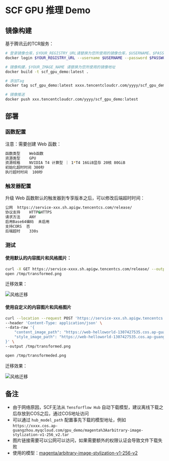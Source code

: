 # SCF GPU 推理 Demo


## 镜像构建

基于腾讯云的TCR服务：

```bash
# 登录镜像仓库，$YOUR_REGISTRY_URL请替换为您所使用的镜像仓库，$USERNAME、$PASSWORD分别替换为您的登录凭证
docker login $YOUR_REGISTRY_URL --username $USERNAME --password $PASSWORD

# 镜像构建，$YOUR_IMAGE_NAME 请替换为您所使用的镜像地址
docker build -t scf_gpu_demo:latest .

# 添加Tag
docker tag scf_gpu_demo:latest xxxx.tencentcloudcr.com/yyyy/scf_gpu_demo:latest

# 镜像推送
docker push xxx.tencentcloudcr.com/yyyy/scf_gpu_demo:latest
```

## 部署

### 函数配置

注意：需要创建 Web 函数：


```bash
函数类型	Web函数
资源类型	GPU
资源规格	NVIDIA T4 计算型 ｜ 1*T4 16GiB显存 20核 80GiB
初始化超时时间	300秒
执行超时时间	100秒

```

### 触发器配置

升级 Web 函数默认的触发器到专享版本之后，可以修改后端超时时间：


```bash
公网  https://service-xxx.sh.apigw.tencentcs.com/release/
协议支持	HTTP&HTTPS
请求方法	ANY
启用Base64编码	未启用
支持CORS	否
后端超时	330s
```

### 测试

#### 使用默认的内容图片和风格图片：

```bash
curl -X GET https://service-xxxx.sh.apigw.tencentcs.com/release/ --output /tmp/transformed.png
open /tmp/transformed.png
```

迁移效果：

![风格迁移](https://user-images.githubusercontent.com/251222/172288034-325598e0-3c15-4feb-8668-9e708e6b6e4b.png)

#### 使用自定义的内容图片和风格图片

```bash
curl --location --request POST 'https://service-xxx.sh.apigw.tencentcs.com/release/' \
--header 'Content-Type: application/json' \
--data-raw '{
    "content_image_path": "https://web-helloworld-1307427535.cos.ap-guangzhou.myqcloud.com/gpu_demo/woman.jpg",
    "style_image_path": "https://web-helloworld-1307427535.cos.ap-guangzhou.myqcloud.com/gpu_demo/snow.png"
}' \
--output /tmp/transformed.png

open /tmp/transformeded.png
```

迁移效果：

![风格迁移](https://user-images.githubusercontent.com/251222/172374628-3107625d-c701-4f74-b621-42b3fb0b13dd.png)


## 备注

- 由于网络原因，SCF无法从 `Tensforflow Hub` 自动下载模型，建议离线下载之后存放到COS之后，通过COS地址访问
- 可以通过 `hub_model_path` 配置事先下载的模型地址，例如 `https://xxxx.cos.ap-guangzhou.myqcloud.com/gpu_demo/magenta%3Aarbitrary-image-stylization-v1-256_v2.tar`
- 图片链接需要可以公网可以访问，如果需要额外的权限认证会导致文件下载失败
- 使用的模型：[magenta/arbitrary-image-stylization-v1-256-v2](https://hub.tensorflow.google.cn/google/magenta/arbitrary-image-stylization-v1-256/2)

